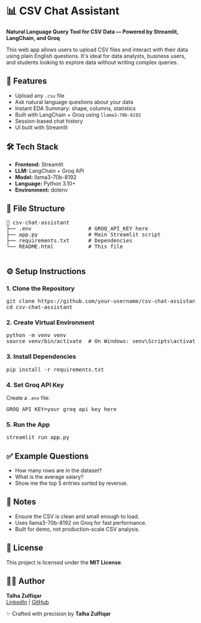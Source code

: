<!DOCTYPE html>
<html lang="en">
<head>
  <meta charset="UTF-8">
</head>
<body>

  <h1>📊 CSV Chat Assistant</h1>
  <p><strong>Natural Language Query Tool for CSV Data — Powered by Streamlit, LangChain, and Groq</strong></p>

  <p>This web app allows users to upload CSV files and interact with their data using plain English questions. It's ideal for data analysts, business users, and students looking to explore data without writing complex queries.</p>

  <h2>🚀 Features</h2>
  <ul>
    <li>Upload any <code>.csv</code> file</li>
    <li>Ask natural language questions about your data</li>
    <li>Instant EDA Summary: shape, columns, statistics</li>
    <li>Built with LangChain + Groq using <code>llama3-70b-8192</code></li>
    <li>Session-based chat history</li>
    <li>UI built with Streamlit</li>
  </ul>

  <h2>🛠️ Tech Stack</h2>
  <ul>
    <li><strong>Frontend:</strong> Streamlit</li>
    <li><strong>LLM:</strong> LangChain + Groq API</li>
    <li><strong>Model:</strong> llama3-70b-8192</li>
    <li><strong>Language:</strong> Python 3.10+</li>
    <li><strong>Environment:</strong> dotenv</li>
  </ul>

  <h2>📂 File Structure</h2>
  <pre>
📁 csv-chat-assistant
├── .env                  # GROQ_API_KEY here
├── app.py                # Main Streamlit script
├── requirements.txt      # Dependencies
└── README.html           # This file
  </pre>

  <h2>⚙️ Setup Instructions</h2>

  <h3>1. Clone the Repository</h3>
  <pre>git clone https://github.com/your-username/csv-chat-assistant.git
cd csv-chat-assistant</pre>

  <h3>2. Create Virtual Environment</h3>
  <pre>python -m venv venv
source venv/bin/activate  # On Windows: venv\Scripts\activate</pre>

  <h3>3. Install Dependencies</h3>
  <pre>pip install -r requirements.txt</pre>

  <h3>4. Set Groq API Key</h3>
  <p>Create a <code>.env</code> file:</p>
  <pre>GROQ_API_KEY=your_groq_api_key_here</pre>

  <h3>5. Run the App</h3>
  <pre>streamlit run app.py</pre>

  <h2>✅ Example Questions</h2>
  <ul>
    <li>How many rows are in the dataset?</li>
    <li>What is the average salary?</li>
    <li>Show me the top 5 entries sorted by revenue.</li>
  </ul>

  <h2>📌 Notes</h2>
  <ul>
    <li>Ensure the CSV is clean and small enough to load.</li>
    <li>Uses llama3-70b-8192 on Groq for fast performance.</li>
    <li>Built for demo, not production-scale CSV analysis.</li>
  </ul>

  <h2>📄 License</h2>
  <p>This project is licensed under the <strong>MIT License</strong>.</p>

  <h2>👨‍💻 Author</h2>
  <p><strong>Talha Zulfiqar</strong><br>
  <a href="https://www.linkedin.com/in/talha-zulfiqar/">LinkedIn</a> |
  <a href="https://github.com/talhazulfiqar">GitHub</a></p>

  <p>✨ Crafted with precision by <strong>Talha Zulfiqar</strong></p>

</body>
</html>
